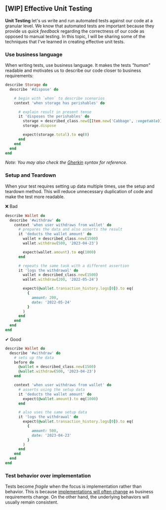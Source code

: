 ## [WIP] Effective Unit Testing

**Unit Testing** let's us write and run automated tests against our code at a granular level. We know that automated tests are important because they provide us _quick feedback_ regarding the correctness of our code as opposed to manual testing. In this topic, I will be sharing some of the techniques that I've learned in creating effective unit tests.

### Use business language
When writing tests, use business language. It makes the tests _"human"_ readable and motivates us to describe our code closer to business requirements:

```rb
describe Storage do
  describe '#dispose' do

    # begin with `when` to describe scenarios
    context 'when storage has perishables' do

      # explain result in present tense
      it 'disposes the perishables' do
        storage = described_class.new([Item.new('Cabbage', :vegetable)])
        storage.dispose

        expect(storage.total).to eq(0)
      end
    end
  end
end
```
_Note: You may also check the [Gherkin](https://cucumber.io/docs/gherkin/reference/) syntax for reference._

### Setup and Teardown
When your test requires setting up data multiple times, use the setup and teardown method. This will reduce unnecessary duplication of code and make the test more readable.

❌ Bad

```rb
describe Wallet do
  describe '#withdraw' do
    context 'when user withdraws from wallet' do
      # prepares the data and also asserts the result
      it 'deducts the wallet amount' do
        wallet = described_class.new(1500)
        wallet.withdraw(500, '2023-04-23')

        expect(wallet.amount).to eq(1000)
      end

      # repeats the same task with a different assertion
      it 'logs the withdrawal' do
        wallet = described_class.new(1500)
        wallet.withdraw(200, '2022-05-24')

        expect(@wallet.transaction_history.logs[0]).to eq(
          {
            amount: 200,
            date: '2022-05-24'
          }
        )
      end
    end
  end
end
```

✔ Good

```rb
describe Wallet do
  describe '#withdraw' do
    # sets up the data
    before do
      @wallet = described_class.new(1500)
      @wallet.withdraw(500, '2023-04-23')
    end

    context 'when user withdraws from wallet' do
      # asserts using the setup data
      it 'deducts the wallet amount' do
        expect(@wallet.amount).to eq(1000)
      end

      # also uses the same setup data
      it 'logs the withdrawal' do
        expect(@wallet.transaction_history.logs[0]).to eq(
          {
            amount: 500,
            date: '2023-04-23'
          }
        )
      end
    end
  end
end
```

### Test behavior over implementation
Tests become _fragile_ when the focus is implementation rather than behavior. This is because <ins>implementations will often change</ins> as business requirements change. On the other hand, the underlying behaviors will usually remain consistent.

